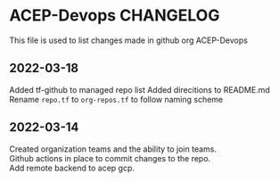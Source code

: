 # ACEP-Devops CHANGELOG

This file is used to list changes made in github org ACEP-Devops

## 2022-03-18

Added tf-github to managed repo list
Added direcitions to README.md
Rename `repo.tf` to `org-repos.tf` to follow naming scheme

## 2022-03-14

Created organization teams and the ability to join teams.   
Github actions in place to commit changes to the repo.   
Add remote backend to acep gcp.